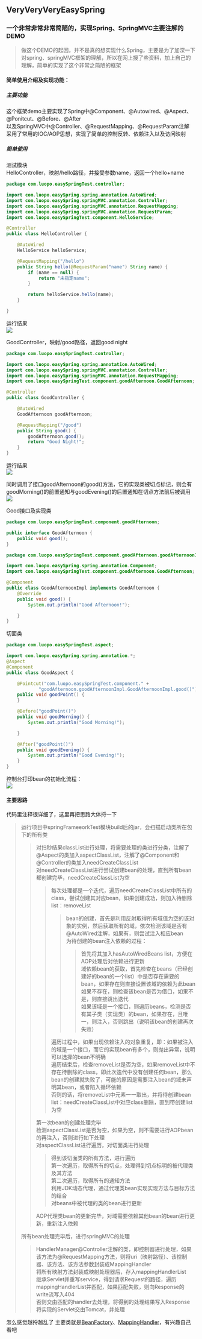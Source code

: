 ## VeryVeryVeryEasySpring <br>
### 一个非常非常非常简陋的，实现Spring、SpringMVC主要注解的DEMO <br>

> 做这个DEMO的起因，并不是真的想实现什么Spring，主要是为了加深一下对spring、springMVC框架的理解，所以在网上搜了些资料，加上自己的理解，简单的实现了这个非常之简陋的框架 <br>

#### 简单使用介绍及实现功能： <br>
##### 主要功能 <br>
这个框架demo主要实现了Spring中@Component、@Autowired、@Aspect、@Ponitcut、@Before、@After <br>
                 以及SpringMVC中@Controller、@RequestMapping、@RequestParam注解 <br>
采用了常用的IOC/AOP思想，实现了简单的控制反转、依赖注入以及访问映射 <br>

##### 简单使用 <br>
测试模块 <br>
HelloController，映射/hello路径，并接受参数name，返回一个hello+name <br>
```Java
package com.luopo.easySpringTest.controller;

import com.luopo.easySpring.spring.annotation.AutoWired;
import com.luopo.easySpring.springMVC.annotation.Controller;
import com.luopo.easySpring.springMVC.annotation.RequestMapping;
import com.luopo.easySpring.springMVC.annotation.RequestParam;
import com.luopo.easySpringTest.component.HelloService;

@Controller
public class HelloController {

    @AutoWired
    HelloService helloService;

    @RequestMapping("/hello")
    public String hello(@RequestParam("name") String name) {
        if (name == null) {
            return "未指定name";
        }

        return helloService.hello(name);
    }

}
```

运行结果 <br>
![](https://github.com/luopoQAQ/VeryVeryVeryEasySpring/blob/master/test_img/hello_google.PNG)

GoodController，映射/good路径，返回good night <br>
```java
package com.luopo.easySpringTest.controller;

import com.luopo.easySpring.spring.annotation.AutoWired;
import com.luopo.easySpring.springMVC.annotation.Controller;
import com.luopo.easySpring.springMVC.annotation.RequestMapping;
import com.luopo.easySpringTest.component.goodAfternoon.GoodAfternoon;

@Controller
public class GoodController {

    @AutoWired
    GoodAfternoon goodAfternoon;

    @RequestMapping("/good")
    public String good() {
        goodAfternoon.good();
        return "Good Night!";
    }
}

```

运行结果 <br>
![](https://github.com/luopoQAQ/VeryVeryVeryEasySpring/blob/master/test_img/good_google.PNG)

同时调用了接口goodAfternoon的good()方法，它的实现类被切点标记，则会有goodMorning()的前置通知与goodEvening()的后置通知在切点方法前后被调用 <br>
![](https://github.com/luopoQAQ/VeryVeryVeryEasySpring/blob/master/test_img/qiemian.PNG)

Good接口及实现类 <br>
```java
package com.luopo.easySpringTest.component.goodAfternoon;

public interface GoodAfternoon {
    public void good();
}
```

```java
package com.luopo.easySpringTest.component.goodAfternoon.goodAfternoonImpl;

import com.luopo.easySpring.spring.annotation.Component;
import com.luopo.easySpringTest.component.goodAfternoon.GoodAfternoon;

@Component
public class GoodAfternoonImpl implements GoodAfternoon {
    @Override
    public void good() {
        System.out.println("Good Afternoon!");

    }
}
```

切面类 <br>
```java
package com.luopo.easySpringTest.aspect;

import com.luopo.easySpring.spring.annotation.*;
@Aspect
@Component
public class GoodAspect {

    @Pointcut("com.luopo.easySpringTest.component." +
            "goodAfternoon.goodAfternoonImpl.GoodAfternoonImpl.good()")
    public void goodPoint() {
    }

    @Before("goodPoint()")
    public void goodMorning() {
        System.out.println("Good Morning!");

    }

    @After("goodPoint()")
    public void goodEvening() {
        System.out.println("Good Evening!");
    }
}

```

控制台打印bean的初始化流程： <br>
![](https://github.com/luopoQAQ/VeryVeryVeryEasySpring/blob/master/test_img/kongzhitai.PNG)

#### 主要思路 <br>
代码里注释很详细了，这里再把思路大体捋一下 <br>

> 运行项目中springFrameeorkTest模块build后的jar，会扫描启动类所在包下的所有类 <br>
>> 对扫秒结果classList进行处理，将需要处理的类进行分类，注解了@Aspect的类加入aspectClassList，注解了@Component和@Controller的类加入needCreateClassList <br>
>> 对needCreateClassList进行尝试创建bean的处理，直到所有bean都创建完毕，needCreateClassList为空 <br>
>>> 每次处理都是一个迭代，遍历needCreateClassList中所有的class，尝试创建其对应bean，如果创建成功，则加入待删除list：removeList <br>
>>>> bean的创建，首先是利用反射取得所有域值为空的该对象的实例，然后获取所有的域，依次检测该域是否有@AutoWired注解，如果有，则尝试注入相应bean <br>
>>>> 为待创建的bean注入依赖的过程： <br>
>>>>> 首先将其加入hasAutoWiredBeans list，方便在AOP处理后对依赖进行更新 <br>
>>>>> 域依赖bean的获取，首先检查在beans（已经创建好的bean的一个list）中是否存在需要的bean，如果存在则直接设置该域的依赖为此bean <br>
>>>>> 如果不存在，则检查该bean是否为借口，如果不是，则直接跳出迭代 <br>
>>>>> 如果该域是一个接口，则遍历beans，检测是否有其子类（实现类）的bean，如果存在，且唯一，则注入，否则跳出（说明该bean的创建再次失败）<br>
>>>>> 
>>>> 
>>> 遍历过程中，如果出现依赖注入的对象重复，即：如果被注入的域是一个接口，而它的实现bean有多个，则抛出异常，说明可以选择的bean不明确 <br>
>>> 遍历结束后，检查removeList是否为空，如果removeList中不存在待删除的class，即此次迭代中没有创建任何bean，那么bean的创建就失败了，可能的原因是需要注入bean的域未声明其bean，或者陷入循环依赖 <br>
>>> 否则的话，将removeList中元素一一取出，并将待创建bean list：needCreateClassList中对应class删除，直到带创建list为空 <br>
>>> 
>> 第一次bean的创建处理完毕 <br>
>> 检测aspectClassList是否为空，如果为空，则不需要进行AOPbean的再注入，否则进行如下处理 <br>
>> 对aspectClassList进行遍历，对切面类进行处理 <br>
>>> 得到该切面类的所有方法，进行遍历 <br>
>>> 第一次遍历，取得所有的切点，处理得到切点标明的被代理类及其方法 <br>
>>> 第二次遍历，取得所有的通知方法 <br>
>>> 利用JDK动态代理，通过代理类bean实现实现方法与目标方法的结合 <br>
>>> 对beans中被代理的类的bean进行更新 <br>
>>> 
>> AOP代理类bean的更新完毕，对域需要依赖其他bean的bean进行更新，重新注入依赖 <br>
>> 
> 所有bean处理完毕后，进行springMVC的处理 <br>
>> HandlerManager@Controller注解的类，即控制器进行处理，如果该方法为@RequestMapping方法，则将uri（映射路径）、该控制器、该方法、该方法参数封装成MappingHandler <br>
>> 将所有映射方法封装成映射处理器后，存入mappingHandlerList <br>
>> 继承Servlet并重写service，得到请求Request的路径，遍历mappingHandlerList并匹配，如果匹配失败，则向Response的write流写入404 <br>
>> 否则交由匹配的handler去处理，将得到的处理结果写入Response <br>
>> 将实现的Servlet交由Tomcat，并处理 <br>

怎么感觉越捋越乱了
主要类就是[BeanFactory](https://github.com/luopoQAQ/VeryVeryVeryEasySpring/blob/master/springFramework/src/main/java/com/luopo/easySpring/spring/util/BeanFactory.java)、[MappingHandler](https://github.com/luopoQAQ/VeryVeryVeryEasySpring/blob/master/springFramework/src/main/java/com/luopo/easySpring/springMVC/util/HandlerManager.java)，有兴趣自己看吧






